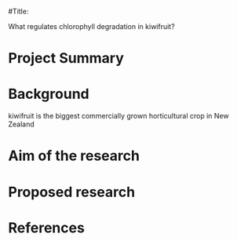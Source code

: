 #Title:

What regulates chlorophyll degradation in kiwifruit?

# Project Summary
# Background
kiwifruit is the biggest commercially grown horticultural crop in New Zealand

# Aim of the research
# Proposed research
# References

